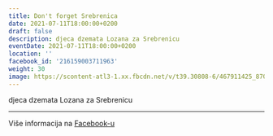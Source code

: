 ```yaml
---
title: Don't forget Srebrenica
date: 2021-07-11T18:00:00+0200
draft: false
description: djeca dzemata Lozana za Srebrenicu
eventDate: 2021-07-11T18:00:00+0200
location: ''
facebook_id: '216159003711963'
weight: 30
image: https://scontent-atl3-1.xx.fbcdn.net/v/t39.30808-6/467911425_8702124949883247_8451066247417132989_n.jpg?_nc_cat=103&ccb=1-7&_nc_sid=9e60e4&_nc_ohc=yhowOm2Hj9EQ7kNvwE19RbE&_nc_oc=AdkbBDS36jw1lSiykPWKvbBkq412QV3pSHlsslFKK6T9wQgzq-z8zhzq87t3DijN7c8&_nc_zt=23&_nc_ht=scontent-atl3-1.xx&edm=ABTKTjYEAAAA&_nc_gid=vHNX6o46-7gp6JegLBYQPQ&oh=00_AfXHLcc76beoB7TkLvUmHbA8zNtlrTt7qv66OLcN3gjGCQ&oe=68A490D9
---
```


djeca dzemata Lozana za Srebrenicu

---

Više informacija na [Facebook-u](https://facebook.com/events/216159003711963)